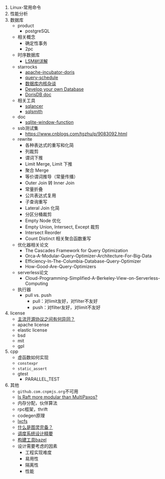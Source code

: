 1. Linux-常用命令
1. 性能分析
1. 数据库
    * product
        * postgreSQL
    * 相关概念
        * 确定性事务
        * 2pc
    * 时序数据库
        * [LSM树详解](https://zhuanlan.zhihu.com/p/181498475)
    * starrocks
        * [apache-incubator-doris](https://github.com/apache/incubator-doris/wiki)
        * [query-schedule](https://15445.courses.cs.cmu.edu/fall2020/schedule.html)
        * [数据库内核杂谈](https://www.infoq.cn/theme/46)
        * [Develop your own Database](https://hpi.de/plattner/teaching/archive/winter-term-201819/develop-your-own-database.html)
        * [DorisDB doc](http://doc.dorisdb.com)
    * 相关工具
        * [sqlancer](https://github.com/sqlancer/sqlancer)
        * [sqlsmith](https://github.com/anse1/sqlsmith)
    * doc
        * [sqlite-window-function](https://www.sqlite.org/windowfunctions.html)
    * ssb测试集
        * https://www.cnblogs.com/tgzhu/p/9083092.html
    * rewrite
        * 各种表达式的重写和化简
        * 列裁剪
        * 谓词下推
        * Limit Merge, Limit 下推
        * 聚合 Merge
        * 等价谓词推导（常量传播）
        * Outer Join 转 Inner Join
        * 常量折叠
        * 公共表达式复用
        * 子查询重写
        * Lateral Join 化简
        * 分区分桶裁剪
        * Empty Node 优化
        * Empty Union, Intersect, Except 裁剪
        * Intersect Reorder
        * Count Distinct 相关聚合函数重写
    * 优化器相关论文
        * The Cascades Framework for Query Optimization
        * Orca-A-Modular-Query-Optimizer-Architecture-For-Big-Data
        * Efficiency-In-The-Columbia-Database-Query-Optimizer
        * How-Good-Are-Query-Optimizers
    * serverless论文
        * Cloud-Programming-Simplified-A-Berkeley-View-on-Serverless-Computing
    * 执行器
        * pull vs. push
            * pull：对limit友好，对filter不友好
            * push：对filter友好，对limit不友好
1. license
    * [主流开源协议之间有何异同？](https://www.zhihu.com/question/19568896)
    * apache license
    * elastic license
    * bsd
    * mit
    * gpl
1. cpp
    * 虚函数如何实现
    * `constexpr`
    * `static_assert`
    * gtest
        * PARALLEL_TEST
1. 其他
    * `github.com.cnpmjs.org`不可用
    * [Is Raft more modular than MultiPaxos?](https://maheshba.bitbucket.io/blog/2021/12/14/Modularity.html)
    * 内存分配，伙伴算法
    * rpc框架，thrift
    * codegen原理
    * [lxcfs](https://github.com/lxc/lxcfs)
    * [什么是图灵完备？](https://www.zhihu.com/question/20115374/answer/288346717)
    * [调度系统设计精要](https://draveness.me/system-design-scheduler/)
    * [构建工具bazel](https://github.com/bazelbuild/bazel)
    * 设计需要考虑的因素
        * 工程实现难度
        * 易用性
        * 隔离性
        * 性能